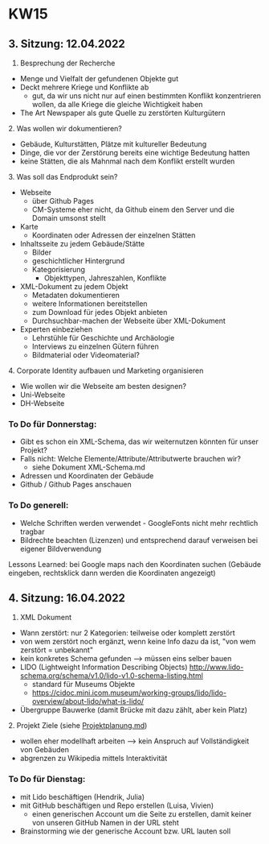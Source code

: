 # KW15

## 3. Sitzung: 12.04.2022

1. Besprechung der Recherche

* Menge und Vielfalt der gefundenen Objekte gut
* Deckt mehrere Kriege und Konflikte ab
  * gut, da wir uns nicht nur auf einen bestimmten Konflikt konzentrieren wollen, da alle Kriege die gleiche Wichtigkeit haben
* The Art Newspaper als gute Quelle zu zerstörten Kulturgütern

2\. Was wollen wir dokumentieren?

* Gebäude, Kulturstätten, Plätze mit kultureller Bedeutung
* Dinge, die vor der Zerstörung bereits eine wichtige Bedeutung hatten
* keine Stätten, die als Mahnmal nach dem Konflikt erstellt wurden

3\. Was soll das Endprodukt sein? 

* Webseite
  * über Github Pages
  * CM-Systeme eher nicht, da Github einem den Server und die Domain umsonst stellt
* Karte
  * Koordinaten oder Adressen der einzelnen Stätten
* Inhaltsseite zu jedem Gebäude/Stätte
  * Bilder
  * geschichtlicher Hintergrund
  * Kategorisierung
    * Objekttypen, Jahreszahlen, Konflikte
* XML-Dokument zu jedem Objekt
  * Metadaten dokumentieren
  * weitere Informationen bereitstellen
  * zum Download für jedes Objekt anbieten
  * Durchsuchbar-machen der Webseite über XML-Dokument
* Experten einbeziehen
  * Lehrstühle für Geschichte und Archäologie
  * Interviews zu einzelnen Gütern führen
  * Bildmaterial oder Videomaterial? 

4\. Corporate Identity aufbauen und Marketing organisieren

* Wie wollen wir die Webseite am besten designen? 
* Uni-Webseite
* DH-Webseite

### To Do für Donnerstag:

* Gibt es schon ein XML-Schema, das wir weiternutzen könnten für unser Projekt?
* Falls nicht: Welche Elemente/Attribute/Attributwerte brauchen wir? 
  * siehe Dokument XML-Schema.md
* Adressen und Koordinaten der Gebäude
* Github / Github Pages anschauen

### To Do generell:

* Welche Schriften werden verwendet - GoogleFonts nicht mehr rechtlich tragbar
* Bildrechte beachten (Lizenzen) und entsprechend darauf verweisen bei eigener Bildverwendung

Lessons Learned: bei Google maps nach den Koordinaten suchen (Gebäude eingeben, rechtsklick dann werden die Koordinaten angezeigt)

## 4. Sitzung: 16.04.2022

1. XML Dokument

* Wann zerstört: nur 2 Kategorien: teilweise oder komplett zerstört
* von wem zerstört noch ergänzt, wenn keine Info dazu da ist, "von wem zerstört = unbekannt"
* kein konkretes Schema gefunden --> müssen eins selber bauen
* LIDO (Lightweight Information Describing Objects) <http://www.lido-schema.org/schema/v1.0/lido-v1.0-schema-listing.html> 
  * standard für Museums Objekte
  * <https://cidoc.mini.icom.museum/working-groups/lido/lido-overview/about-lido/what-is-lido/> 
* Übergruppe Bauwerke (damit Brücke mit dazu zählt, aber kein Platz)

2\. Projekt Ziele (siehe [Projektplanung.md](https://seafile.rlp.net/lib/64124c50-f9da-4c6c-8cce-ef2c71c5372f/file/Projektplanung.md))

* wollen eher modellhaft arbeiten --> kein Anspruch auf Vollständigkeit von Gebäuden
* abgrenzen zu Wikipedia mittels Interaktivität

### To Do für Dienstag: 

* mit Lido beschäftigen (Hendrik, Julia)
* mit GitHub beschäftigen und Repo erstellen (Luisa, Vivien)
  * einen generischen Account um die Seite zu erstellen, damit keiner von unseren GitHub Namen in der URL steht
* Brainstorming wie der generische Account bzw. URL lauten soll


